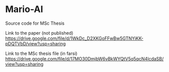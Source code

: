 # Mario-AI
Source code for MSc Thesis

Link to the paper (not published)
https://drive.google.com/file/d/1WkDc_D2XKGoFFwBw5GTNYiKK-pDQTVbD/view?usp=sharing

Link to the MSc thesis file (in farsi)
https://drive.google.com/file/d/17MO30DmjbW6vBkWYQtV5q5qcN4lcdaSB/view?usp=sharing
